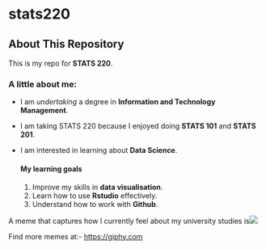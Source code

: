 # stats220
## About This Repository

This is my repo for **STATS 220**. 

### A little about me:

- I am *undertaking* a degree in **Information and Technology Management**.
- I am taking STATS 220 because I enjoyed doing **STATS 101** and **STATS 201**.
- I am interested in learning about **Data Science**.

  #### My learning goals
  1. Improve my skills in **data visualisation**.
  2. Learn how to use **Rstudio** effectively.
  3. Understand how to work with **Github**.

A meme that captures how I currently feel about my university studies is![](https://media.giphy.com/media/3o7abKhOpu0NwenH3O/giphy.gif)

Find more memes at:- https://giphy.com 
